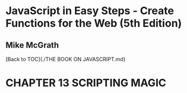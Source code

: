 # **JavaScript in Easy Steps - Create Functions for the Web (5th Edition)**
## Mike McGrath

[Back to TOC](./THE BOOK ON JAVASCRIPT.md)

# CHAPTER 13 SCRIPTING MAGIC

